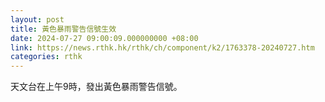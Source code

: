 ```yaml
---
layout: post
title: 黃色暴雨警告信號生效
date: 2024-07-27 09:00:09.000000000 +08:00
link: https://news.rthk.hk/rthk/ch/component/k2/1763378-20240727.htm
categories: rthk
---
```


天文台在上午9時，發出黃色暴雨警告信號。
